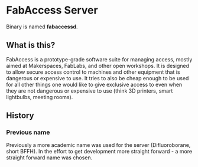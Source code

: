 # FabAccess Server

Binary is named **fabaccessd**.

## What is this?

FabAccess is a prototype-grade software suite for managing access, mostly aimed
at Makerspaces, FabLabs, and other open workshops.  It is designed to allow secure access control to
machines and other equipment that is dangerous or expensive to use. It tries to also be cheap enough
to be used for all other things one would like to give exclusive access to even when they are not
dangerous or expensive to use (think 3D printers, smart lightbulbs, meeting rooms).


## History

### Previous name

Previously a more academic name was used for the server (Difluoroborane, short BFFH). In the effort to get development more straight forward - a more straight forward name was chosen.
